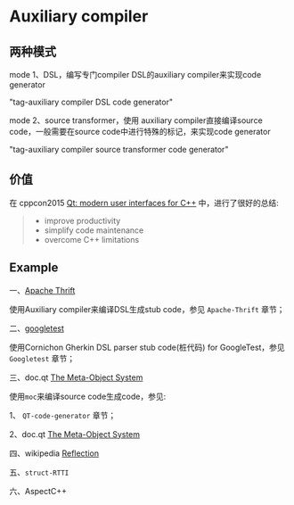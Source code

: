 # Auxiliary compiler



## 两种模式

mode 1、DSL，编写专门compiler DSL的auxiliary compiler来实现code generator 

"tag-auxiliary compiler DSL code generator"

mode 2、source transformer，使用 auxiliary compiler直接编译source code，一般需要在source code中进行特殊的标记，来实现code generator

"tag-auxiliary compiler source transformer code generator"

## 价值

在 cppcon2015 [Qt: modern user interfaces for C++](https://cppcon2015.sched.com/#) 中，进行了很好的总结:

> - improve productivity
> - simplify code maintenance
> - overcome C++ limitations



## Example

一、[Apache Thrift](https://thrift.apache.org/)

使用Auxiliary compiler来编译DSL生成stub code，参见 `Apache-Thrift` 章节；

二、[googletest](https://github.com/google/googletest)

使用Cornichon Gherkin DSL parser stub code(桩代码) for GoogleTest，参见 `Googletest` 章节；

三、doc.qt [The Meta-Object System](https://doc.qt.io/qt-6/metaobjects.html)

使用`moc`来编译source code生成code，参见:

1、 `QT-code-generator` 章节；

2、doc.qt [The Meta-Object System](https://doc.qt.io/qt-6/metaobjects.html)

四、wikipedia [Reflection](https://en.wikipedia.org/wiki/Reflection_(computer_programming))

五、`struct-RTTI`

六、AspectC++
